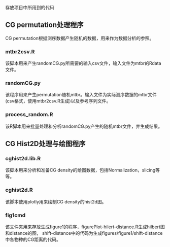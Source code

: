 存放项目中所用到的代码

## CG permutation处理程序

CG permutation根据测序数据产生随机的数据，用来作为数据分析的参照。

### mtbr2csv.R

该脚本用来产生randomCG.py所需要的输入csv文件，输入文件为mtbr的Rdata文件。

### randomCG.py

该程序用来产生permutation随机mtbr。输入文件为实际测序数据的mtbr文件(csv格式，使用mtbr2csv.R生成)以及参考序列文件。

### process_random.R

该R脚本用来批量处理和分析randomCG.py产生的随机mtbr文件，并生成结果。

## CG Hist2D处理与绘图程序

### cghist2d.lib.R

该脚本用来分析和准备CG density的绘图数据，包括Normalization，slicing等等。

### cghist2d.R

该脚本使用plotly用来绘制CG density的hist2d图。
 
### fig1cmd

该文件夹用来存放生成figure1的程序，figurePlot-hilert-distance.R生成hilbert图和distance的图，
shift-distance中的代码为生成figures/figure1/shift-distance中各物种的CG距离的代码。
